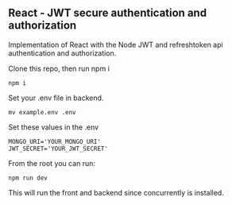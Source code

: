## React - JWT secure authentication and authorization

Implementation of React with the Node JWT and refreshtoken api authentication and authorization.

Clone this repo, then run npm i

    npm i

Set your .env file in backend.

    mv example.env .env

Set these values in the .env

    MONGO_URI='YOUR_MONGO_URI'
    JWT_SECRET='YOUR_JWT_SECRET'

From the root you can run:

    npm run dev

This will run the front and backend since concurrently is installed.
